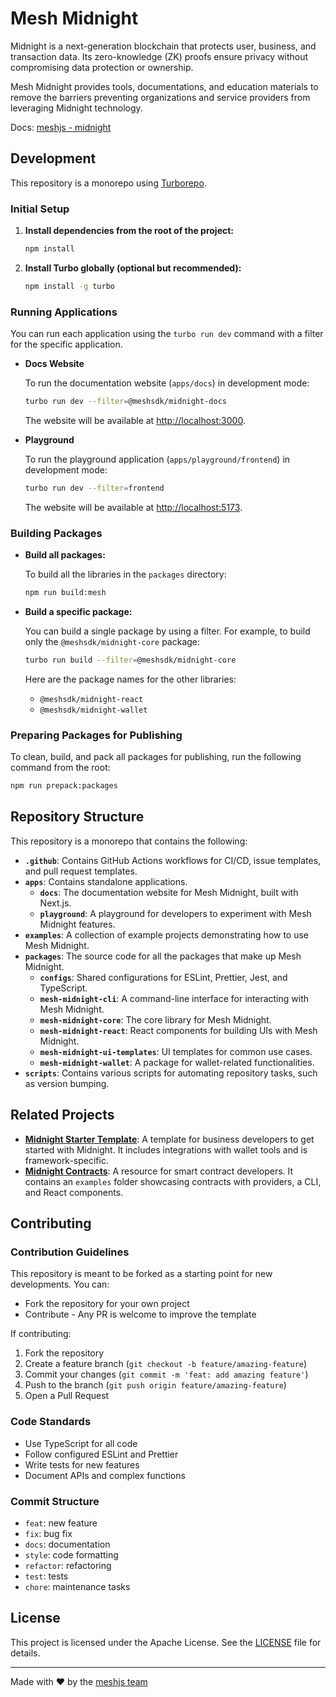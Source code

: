 # Mesh Midnight

Midnight is a next-generation blockchain that protects user, business, and transaction data. Its zero-knowledge (ZK) proofs ensure privacy without compromising data protection or ownership.

Mesh Midnight provides tools, documentations, and education materials to remove the barriers preventing organizations and service providers from leveraging Midnight technology.

Docs: [meshjs - midnight](https://midnight.meshjs.dev/)

## Development

This repository is a monorepo using [Turborepo](https://turbo.build/).

### Initial Setup

1.  **Install dependencies from the root of the project:**

    ```bash
    npm install
    ```

2.  **Install Turbo globally (optional but recommended):**

    ```bash
    npm install -g turbo
    ```

### Running Applications

You can run each application using the `turbo run dev` command with a filter for the specific application.

-   **Docs Website**

    To run the documentation website (`apps/docs`) in development mode:

    ```bash
    turbo run dev --filter=@meshsdk/midnight-docs
    ```

    The website will be available at [http://localhost:3000](http://localhost:3000).

-   **Playground**

    To run the playground application (`apps/playground/frontend`) in development mode:

    ```bash
    turbo run dev --filter=frontend
    ```

    The website will be available at [http://localhost:5173](http://localhost:5173).


### Building Packages

-   **Build all packages:**

    To build all the libraries in the `packages` directory:

    ```bash
    npm run build:mesh
    ```

-   **Build a specific package:**

    You can build a single package by using a filter. For example, to build only the `@meshsdk/midnight-core` package:

    ```bash
    turbo run build --filter=@meshsdk/midnight-core
    ```

    Here are the package names for the other libraries:
    -   `@meshsdk/midnight-react`
    -   `@meshsdk/midnight-wallet`

### Preparing Packages for Publishing

To clean, build, and pack all packages for publishing, run the following command from the root:

```bash
npm run prepack:packages
```

## Repository Structure

This repository is a monorepo that contains the following:

- **`.github`**: Contains GitHub Actions workflows for CI/CD, issue templates, and pull request templates.
- **`apps`**: Contains standalone applications.
  - **`docs`**: The documentation website for Mesh Midnight, built with Next.js.
  - **`playground`**: A playground for developers to experiment with Mesh Midnight features.
- **`examples`**: A collection of example projects demonstrating how to use Mesh Midnight.
- **`packages`**: The source code for all the packages that make up Mesh Midnight.
  - **`configs`**: Shared configurations for ESLint, Prettier, Jest, and TypeScript.
  - **`mesh-midnight-cli`**: A command-line interface for interacting with Mesh Midnight.
  - **`mesh-midnight-core`**: The core library for Mesh Midnight.
  - **`mesh-midnight-react`**: React components for building UIs with Mesh Midnight.
  - **`mesh-midnight-ui-templates`**: UI templates for common use cases.
  - **`mesh-midnight-wallet`**: A package for wallet-related functionalities.
- **`scripts`**: Contains various scripts for automating repository tasks, such as version bumping.

## Related Projects

- **[Midnight Starter Template](https://github.com/MeshJS/midnight-starter-template)**: A template for business developers to get started with Midnight. It includes integrations with wallet tools and is framework-specific.
- **[Midnight Contracts](https://github.com/MeshJS/midnight-contracts)**: A resource for smart contract developers. It contains an `examples` folder showcasing contracts with providers, a CLI, and React components.

## Contributing

### Contribution Guidelines

This repository is meant to be forked as a starting point for new developments. You can:

- Fork the repository for your own project
- Contribute - Any PR is welcome to improve the template

If contributing:

1.  Fork the repository
2.  Create a feature branch (`git checkout -b feature/amazing-feature`)
3.  Commit your changes (`git commit -m 'feat: add amazing feature'`)
4.  Push to the branch (`git push origin feature/amazing-feature`)
5.  Open a Pull Request

### Code Standards

- Use TypeScript for all code
- Follow configured ESLint and Prettier
- Write tests for new features
- Document APIs and complex functions

### Commit Structure

- `feat`: new feature
- `fix`: bug fix
- `docs`: documentation
- `style`: code formatting
- `refactor`: refactoring
- `test`: tests
- `chore`: maintenance tasks

## License

This project is licensed under the Apache License. See the [LICENSE](LICENSE) file for details.

---

Made with ❤️ by the [meshjs team](https://github.com/MeshJS/midnight/graphs/contributors)
